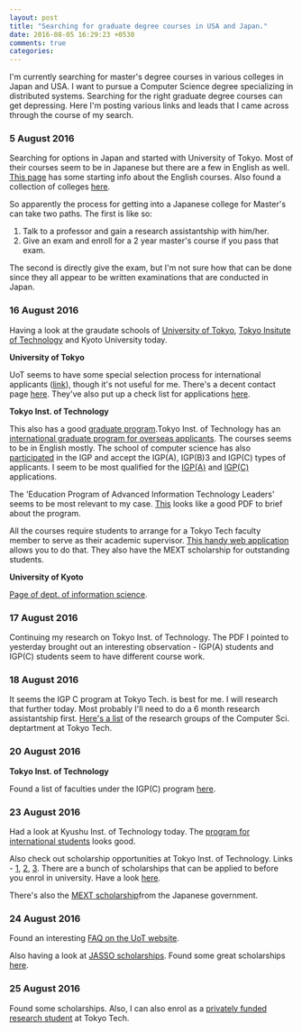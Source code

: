 ```yaml
---
layout: post
title: "Searching for graduate degree courses in USA and Japan."
date: 2016-08-05 16:29:23 +0530
comments: true
categories: 
---
```


I'm currently searching for master's degree courses in various colleges in Japan and USA. I want to pursue a Computer Science degree specializing in distributed systems. Searching for the right graduate degree courses can get depressing. Here I'm posting various links and leads that I came across through the course of my search.

### 5 August 2016

Searching for options in Japan and started with University of Tokyo. Most of their courses seem to be in Japanese but there are a few in English as well. [This page](http://www.i.u-tokyo.ac.jp/ist_en/en-course/prg.shtml) has some starting info about the English courses. Also found a collection of colleges [here](http://www.mastersportal.eu/study-options/270286872/computer-science-it-japan.html).

So apparently the process for getting into a Japanese college for Master's can take two paths. The first is like so:

1. Talk to a professor and gain a research assistantship with him/her.
2. Give an exam and enroll for a 2 year master's course if you pass that exam.

The second is directly give the exam, but I'm not sure how that can be done since they all appear to be written examinations that are conducted in Japan.

### 16 August 2016

Having a look at the graudate schools of [University of Tokyo](http://www.u-tokyo.ac.jp/en/academics/grad_ist.html), [Tokyo Insitute of Technology](http://educ.titech.ac.jp/eng/) and Kyoto University today.

**University of Tokyo**

UoT seems to have some special selection process for international applicants ([link](http://www.i.u-tokyo.ac.jp/ist_en/howto_apply/special.shtml)), though it's not useful for me. There's a decent contact page [here](http://www.i.u-tokyo.ac.jp/edu/entra/index_e.shtml). They've also put up a check list for applications [here](http://www.i.u-tokyo.ac.jp/edu/entra/pdf/check_list_m_e_revised.pdf).


**Tokyo Inst. of Technology**

This also has a good [graduate program](http://www.titech.ac.jp/english/graduate_school/).Tokyo Inst. of Technology has an [international graduate program for overseas applicants](http://www.titech.ac.jp/english/graduate_school/international/international_graduate/). The courses seems to be in English mostly. The school of computer science has also [participated](http://www.titech.ac.jp/english/graduate_school/international/international_graduate/participating.html) in the IGP and accept the IGP(A), IGP(B)3 and IGP(C) types of applicants. I seem to be most qualified for the [IGP(A)](http://www.titech.ac.jp/english/graduate_school/international/graduate_program_a/index.html) and [IGP(C)](http://www.titech.ac.jp/english/graduate_school/international/graduate_program_c/overseas.html) applications. 

The 'Education Program of Advanced Information Technology Leaders' seems to be most relevant to my case. [This](http://www.titech.ac.jp/guide/guide_28/English/index.html) looks like a good PDF to brief about the program.

All the courses require students to arrange for a Tokyo Tech faculty member to serve as their academic supervisor. [This handy web application](http://search.star.titech.ac.jp/titech-ss/lang.act?forward=search.act&lang=en&) allows you to do that. They also have the MEXT scholarship for outstanding students.

**University of Kyoto**

[Page of dept. of information science](http://www.kuis.kyoto-u.ac.jp/kuis/).

### 17 August 2016

Continuing my research on Tokyo Inst. of Technology. The PDF I pointed to yesterday brought out an interesting observation - IGP(A) students and IGP(C) students seem to have different course work.

### 18 August 2016

It seems the IGP C program at Tokyo Tech. is best for me. I will research that further today. Most probably I'll need to do a 6 month research assistantship first. [Here's a list](http://www.cs.titech.ac.jp/labs-e.html) of the research groups of the Computer Sci. deptartment at Tokyo Tech.

### 20 August 2016

**Tokyo Inst. of Technology**

Found a list of faculties under the IGP(C) program [here](http://www.titech.ac.jp/english/graduate_school/international/graduate_program_c/pdf/listoffaculties_1609c.pdf).

### 23 August 2016

Had a look at Kyushu Inst. of Technology today. The [program for international students](http://www.kyutech.ac.jp/english/admissions/guidelines/iizuka_master.html) looks good.

Also check out scholarship opportunities at Tokyo Inst. of Technology. Links - [1](http://www.titech.ac.jp/english/graduate_school/international/scholarships/), [2](http://www.titech.ac.jp/english/graduate_school/international/scholarships/before_enrollment.html), [3](http://www.mastersportal.eu/universities/scholarships/13128/tokyo-institute-of-technology.html). There are a bunch of scholarships that can be applied to before you enrol in university. Have a look [here](http://www.titech.ac.jp/english/graduate_school/international/scholarships/before_enrollment.html).

There's also the [MEXT scholarship](http://www.titech.ac.jp/english/graduate_school/international/scholarships/mext_scholarship.html)from the Japanese government.

### 24 August 2016

Found an interesting [FAQ on the UoT website](http://www.ic.u-tokyo.ac.jp/ic/guidance/guide05_e.html).

Also having a look at [JASSO scholarships](http://www.jasso.go.jp/en/study_j/scholarships/brochure.html). Found some great scholarships [here](http://www.jasso.go.jp/en/study_j/scholarships/__icsFiles/afieldfile/2016/03/29/scholarshipse_private.pdf).

### 25 August 2016

Found some scholarships. Also, I can also enrol as a [privately funded research student](http://www.titech.ac.jp/english/graduate_school/international/research_students/privately_funded.html) at Tokyo Tech.

